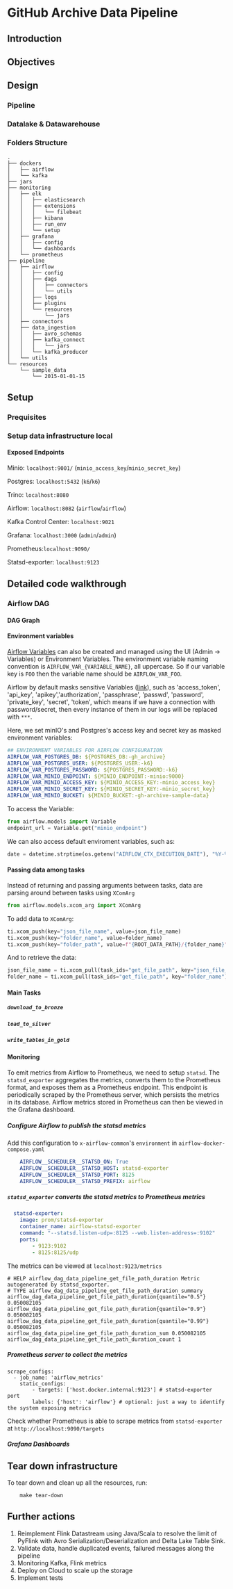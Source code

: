 # GitHub Archive Data Pipeline

## Introduction

## Objectives

## Design

### Pipeline 

### Datalake & Datawarehouse

### Folders Structure
```
.
├── dockers
│   ├── airflow
│   └── kafka
├── jars
├── monitoring
│   ├── elk
│   │   ├── elasticsearch
│   │   ├── extensions
│   │   │   └── filebeat
│   │   ├── kibana
│   │   ├── run_env
│   │   └── setup
│   ├── grafana
│   │   ├── config
│   │   └── dashboards
│   └── prometheus
├── pipeline
│   ├── airflow
│   │   ├── config
│   │   ├── dags
│   │   │   ├── connectors
│   │   │   └── utils
│   │   ├── logs
│   │   ├── plugins
│   │   └── resources
│   │       └── jars
│   ├── connectors
│   ├── data_ingestion
│   │   ├── avro_schemas
│   │   ├── kafka_connect
│   │   │   └── jars
│   │   └── kafka_producer
│   └── utils
└── resources
    └── sample_data
        └── 2015-01-01-15
```

## Setup

### Prequisites

### Setup data infrastructure local 

#### Exposed Endpoints

Minio: `localhost:9001/` (`minio_access_key`/`minio_secret_key`)

Postgres: `localhost:5432` (`k6`/`k6`)

Trino: `localhost:8080`

Airflow: `localhost:8082` (`airflow`/`airflow`)

Kafka Control Center: `localhost:9021`

Grafana: `localhost:3000` (`admin`/`admin`)

Prometheus:`localhost:9090/`

Statsd-exporter: `localhost:9123`

## Detailed code walkthrough
### Airflow DAG
#### DAG Graph

#### Environment variables
[Airflow Variables](https://airflow.apache.org/docs/apache-airflow/stable/howto/variable.html) can also be created and managed using the UI (Admin -> Variables) or Environment Variables. The environment variable naming convention is `AIRFLOW_VAR_{VARIABLE_NAME}`, all uppercase. So if our variable key is `FOO` then the variable name should be `AIRFLOW_VAR_FOO`. 

Airflow by default masks sensitive Variables ([link](https://airflow.apache.org/docs/apache-airflow/stable/security/secrets/mask-sensitive-values.html)), such as 'access_token', 'api_key', 'apikey','authorization', 'passphrase', 'passwd', 'password', 'private_key', 'secret', 'token', which means if we have a connection with password/secret, then every instance of them in our logs will be replaced with `***`.

Here, we set minIO's and Postgres's access key and secret key as masked environment variables:

```yaml
## ENVIRONMENT VARIABLES FOR AIRFLOW CONFIGURATION
AIRFLOW_VAR_POSTGRES_DB: ${POSTGRES_DB:-gh_archive}
AIRFLOW_VAR_POSTGRES_USER: ${POSTGRES_USER:-k6}
AIRFLOW_VAR_POSTGRES_PASSWORD: ${POSTGRES_PASSWORD:-k6}
AIRFLOW_VAR_MINIO_ENDPOINT: ${MINIO_ENDPOINT:-minio:9000}
AIRFLOW_VAR_MINIO_ACCESS_KEY: ${MINIO_ACCESS_KEY:-minio_access_key}
AIRFLOW_VAR_MINIO_SECRET_KEY: ${MINIO_SECRET_KEY:-minio_secret_key}
AIRFLOW_VAR_MINIO_BUCKET: ${MINIO_BUCKET:-gh-archive-sample-data}
```

To access the Variable:

```python
from airflow.models import Variable
endpoint_url = Variable.get("minio_endpoint")
```

We can also access default enviroment variables, such as:
```python
date = datetime.strptime(os.getenv("AIRFLOW_CTX_EXECUTION_DATE"), "%Y-%m-%dT%H:%M:%S.%f%z")
```
#### Passing data among tasks
Instead of returning and passing arguments between tasks, data are parsing around between tasks using `XComArg`
```python
from airflow.models.xcom_arg import XComArg
```
To add data to `XComArg`:
```python
ti.xcom_push(key="json_file_name", value=json_file_name)
ti.xcom_push(key="folder_name", value=folder_name)
ti.xcom_push(key="folder_path", value=f"{ROOT_DATA_PATH}/{folder_name}")
```

And to retrieve the data:
```python
json_file_name = ti.xcom_pull(task_ids="get_file_path", key="json_file_name")
folder_name = ti.xcom_pull(task_ids="get_file_path", key="folder_name")
```
#### Main Tasks
##### `download_to_bronze`

##### `load_to_silver`

##### `write_tables_in_gold`

#### Monitoring
To emit metrics from Airflow to Prometheus, we need to setup `statsd`. The `statsd_exporter` aggregates the metrics, converts them to the Prometheus format, and exposes them as a Prometheus endpoint. This endpoint is periodically scraped by the Prometheus server, which persists the metrics in its database. Airflow metrics stored in Prometheus can then be viewed in the Grafana dashboard.

##### Configure Airflow to publish the statsd metrics
Add this configuration to `x-airflow-common`'s `environment` in `airflow-docker-compose.yaml`
```yaml
    AIRFLOW__SCHEDULER__STATSD_ON: True
    AIRFLOW__SCHEDULER__STATSD_HOST: statsd-exporter
    AIRFLOW__SCHEDULER__STATSD_PORT: 8125
    AIRFLOW__SCHEDULER__STATSD_PREFIX: airflow
```

##### `statsd_exporter` converts the statsd metrics to Prometheus metrics
```yaml
  statsd-exporter:
    image: prom/statsd-exporter
    container_name: airflow-statsd-exporter
    command: "--statsd.listen-udp=:8125 --web.listen-address=:9102"
    ports:
        - 9123:9102
        - 8125:8125/udp
```

The metrics can be viewed at `localhost:9123/metrics`

```
# HELP airflow_dag_data_pipeline_get_file_path_duration Metric autogenerated by statsd_exporter.
# TYPE airflow_dag_data_pipeline_get_file_path_duration summary
airflow_dag_data_pipeline_get_file_path_duration{quantile="0.5"} 0.050082105
airflow_dag_data_pipeline_get_file_path_duration{quantile="0.9"} 0.050082105
airflow_dag_data_pipeline_get_file_path_duration{quantile="0.99"} 0.050082105
airflow_dag_data_pipeline_get_file_path_duration_sum 0.050082105
airflow_dag_data_pipeline_get_file_path_duration_count 1
```

##### Prometheus server to collect the metrics
```
scrape_configs:
  - job_name: 'airflow_metrics'
    static_configs:
        - targets: ['host.docker.internal:9123'] # statsd-exporter port
        labels: {'host': 'airflow'} # optional: just a way to identify the system exposing metrics
```

Check whether Prometheus is able to scrape metrics from `statsd-exporter` at `http://localhost:9090/targets`

##### Grafana Dashboards

## Tear down infrastructure
To tear down and clean up all the resources, run:
```shell
    make tear-down
```

## Further actions 
1. Reimplement Flink Datastream using Java/Scala to resolve the limit of PyFlink with Avro Serialization/Deserialization and Delta Lake Table Sink.
2. Validate data, handle duplicated events, failured messages along the pipeline
3. Monitoring Kafka, Flink metrics
4. Deploy on Cloud to scale up the storage
5. Implement tests